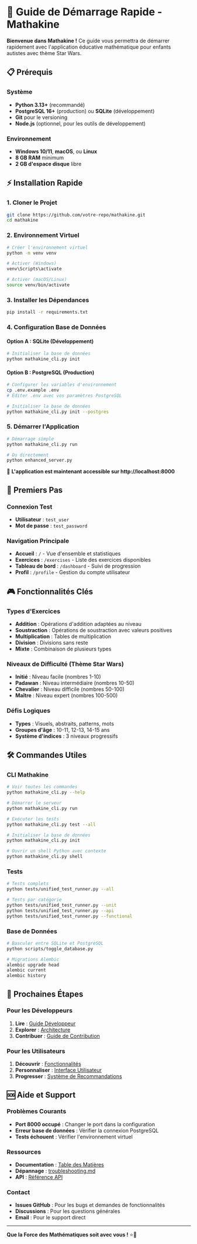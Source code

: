# 🚀 Guide de Démarrage Rapide - Mathakine

**Bienvenue dans Mathakine !** Ce guide vous permettra de démarrer rapidement avec l'application éducative mathématique pour enfants autistes avec thème Star Wars.

## 📋 Prérequis

### Système
- **Python 3.13+** (recommandé)
- **PostgreSQL 16+** (production) ou **SQLite** (développement)
- **Git** pour le versioning
- **Node.js** (optionnel, pour les outils de développement)

### Environnement
- **Windows 10/11**, **macOS**, ou **Linux**
- **8 GB RAM** minimum
- **2 GB d'espace disque** libre

## ⚡ Installation Rapide

### 1. Cloner le Projet
```bash
git clone https://github.com/votre-repo/mathakine.git
cd mathakine
```

### 2. Environnement Virtuel
```bash
# Créer l'environnement virtuel
python -m venv venv

# Activer (Windows)
venv\Scripts\activate

# Activer (macOS/Linux)
source venv/bin/activate
```

### 3. Installer les Dépendances
```bash
pip install -r requirements.txt
```

### 4. Configuration Base de Données

#### Option A : SQLite (Développement)
```bash
# Initialiser la base de données
python mathakine_cli.py init
```

#### Option B : PostgreSQL (Production)
```bash
# Configurer les variables d'environnement
cp .env.example .env
# Éditer .env avec vos paramètres PostgreSQL

# Initialiser la base de données
python mathakine_cli.py init --postgres
```

### 5. Démarrer l'Application
```bash
# Démarrage simple
python mathakine_cli.py run

# Ou directement
python enhanced_server.py
```

🎉 **L'application est maintenant accessible sur http://localhost:8000**

## 🔐 Premiers Pas

### Connexion Test
- **Utilisateur** : `test_user`
- **Mot de passe** : `test_password`

### Navigation Principale
- **Accueil** : `/` - Vue d'ensemble et statistiques
- **Exercices** : `/exercises` - Liste des exercices disponibles
- **Tableau de bord** : `/dashboard` - Suivi de progression
- **Profil** : `/profile` - Gestion du compte utilisateur

## 🎮 Fonctionnalités Clés

### Types d'Exercices
- **Addition** : Opérations d'addition adaptées au niveau
- **Soustraction** : Opérations de soustraction avec valeurs positives
- **Multiplication** : Tables de multiplication
- **Division** : Divisions sans reste
- **Mixte** : Combinaison de plusieurs types

### Niveaux de Difficulté (Thème Star Wars)
- **Initié** : Niveau facile (nombres 1-10)
- **Padawan** : Niveau intermédiaire (nombres 10-50)
- **Chevalier** : Niveau difficile (nombres 50-100)
- **Maître** : Niveau expert (nombres 100-500)

### Défis Logiques
- **Types** : Visuels, abstraits, patterns, mots
- **Groupes d'âge** : 10-11, 12-13, 14-15 ans
- **Système d'indices** : 3 niveaux progressifs

## 🛠️ Commandes Utiles

### CLI Mathakine
```bash
# Voir toutes les commandes
python mathakine_cli.py --help

# Démarrer le serveur
python mathakine_cli.py run

# Exécuter les tests
python mathakine_cli.py test --all

# Initialiser la base de données
python mathakine_cli.py init

# Ouvrir un shell Python avec contexte
python mathakine_cli.py shell
```

### Tests
```bash
# Tests complets
python tests/unified_test_runner.py --all

# Tests par catégorie
python tests/unified_test_runner.py --unit
python tests/unified_test_runner.py --api
python tests/unified_test_runner.py --functional
```

### Base de Données
```bash
# Basculer entre SQLite et PostgreSQL
python scripts/toggle_database.py

# Migrations Alembic
alembic upgrade head
alembic current
alembic history
```

## 🎯 Prochaines Étapes

### Pour les Développeurs
1. **Lire** : [Guide Développeur](../development/README.md)
2. **Explorer** : [Architecture](../architecture/README.md)
3. **Contribuer** : [Guide de Contribution](../development/contributing.md)

### Pour les Utilisateurs
1. **Découvrir** : [Fonctionnalités](../features/README.md)
2. **Personnaliser** : [Interface Utilisateur](../features/ui-interface.md)
3. **Progresser** : [Système de Recommandations](../features/recommendations.md)

## 🆘 Aide et Support

### Problèmes Courants
- **Port 8000 occupé** : Changer le port dans la configuration
- **Erreur base de données** : Vérifier la connexion PostgreSQL
- **Tests échouent** : Vérifier l'environnement virtuel

### Ressources
- **Documentation** : [Table des Matières](../TABLE_DES_MATIERES.md)
- **Dépannage** : [troubleshooting.md](troubleshooting.md)
- **API** : [Référence API](../development/api-reference.md)

### Contact
- **Issues GitHub** : Pour les bugs et demandes de fonctionnalités
- **Discussions** : Pour les questions générales
- **Email** : Pour le support direct

---

**Que la Force des Mathématiques soit avec vous !** ⭐🚀 